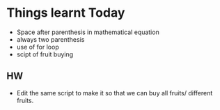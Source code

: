 # Things learnt Today 

- Space after parenthesis in mathematical equation
- always two parenthesis
- use of for loop 
- scipt of fruit buying 


## HW

- Edit the same script to make it so that we can buy all fruits/ different fruits. 